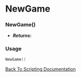 # NewGame

### NewGame()
- ***Returns:*** 

### Usage

```Lua
NewGame()
```


[Back To Scripting Documentation](../README.md)
